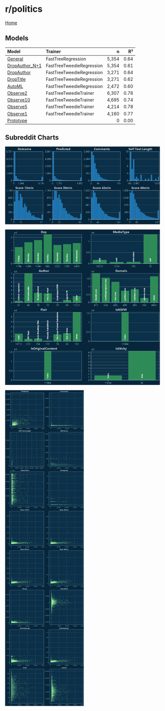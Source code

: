 # r/politics

[Home](../index.md)

## Models

|Model|Trainer|n|R²|
|:---|:---|---:|---:|
|[General](models/guess_politics_General.md)|FastTreeRegression|5,354|0.64|
|[DropAuthor_N+1](models/guess_politics_DropAuthor_N+1.md)|FastTreeTweedieRegression|5,354|0.61|
|[DropAuthor](models/guess_politics_DropAuthor.md)|FastTreeTweedieRegression|3,271|0.64|
|[DropTitle](models/guess_politics_DropTitle.md)|FastTreeTweedieRegression|3,271|0.62|
|[AutoML](models/guess_politics_AutoML.md)|FastTreeTweedieRegression|2,472|0.60|
|[Observe2](models/guess_politics_Observe2.md)|FastTreeTweedieTrainer|6,307|0.78|
|[Observe10](models/guess_politics_Observe10.md)|FastTreeTweedieTrainer|4,695|0.74|
|[Observe5](models/guess_politics_Observe5.md)|FastTreeTweedieTrainer|4,214|0.78|
|[Observe1](models/guess_politics_Observe1.md)|FastTreeTweedieTrainer|4,160|0.77|
|[Prototype](models/guess_politics_Prototype.md)||0|0.00|

## Subreddit Charts

![r/politics Distributions](../images/guess_politics_Distributions.png "r/politics Distributions")

![r/politics Categorical](../images/guess_politics_Catagorical.png "r/politics Categorical")

![r/politics Correlation](../images/guess_politics_Correlations.png "r/politics Correlation")


